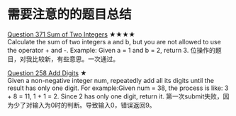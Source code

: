 需要注意的的题目总结
=
[Question 371 Sum of Two Integers](https://github.com/zhuxiuwei/algo/blob/master/src/LeetCode/round1/P371_SumofTwoIntegers.java) ★★★★  
	Calculate the sum of two integers a and b, but you are not allowed to use the operator + and -.
	Example: Given a = 1 and b = 2, return 3.
位操作的题目，对我比较新，有些意思。一次通过。  

[Question 258 Add Digits](https://github.com/zhuxiuwei/algo/blob/master/src/LeetCode/round1/P258_AddDigits.java#L20) ★  
	Given a non-negative integer num, repeatedly add all its digits until the result has only one digit.
	For example:Given num = 38, the process is like: 3 + 8 = 11, 1 + 1 = 2. Since 2 has only one digit, return it.
第一次submit失败，因为少了对输入为0时的判断。导致输入0，错误返回9。  